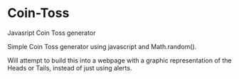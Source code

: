 # Coin-Toss
Javasript Coin Toss generator

Simple Coin Toss generator using javascript and Math.random().  

Will attempt to build this into a webpage with a graphic representation of the Heads or Tails, instead of just using alerts.  
